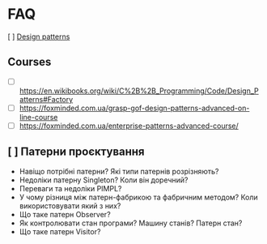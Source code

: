 # FAQ

[ ] [Design patterns](https://en.wikipedia.org/wiki/Data_transfer_object)

## Courses

- [ ] https://en.wikibooks.org/wiki/C%2B%2B_Programming/Code/Design_Patterns#Factory
- [ ] https://foxminded.com.ua/grasp-gof-design-patterns-advanced-on-line-course
- [ ] https://foxminded.com.ua/enterprise-patterns-advanced-course/

## [ ] Патерни проєктування

- Навіщо потрібні патерни? Які типи патернів розрізняють?
- Недоліки патерну Singleton? Коли він доречний?
- Переваги та недоліки PIMPL?
- У чому різниця між патерн-фабрикою та фабричним методом? Коли використовувати який з них?
- Що таке патерн Observer?
- Як контролювати стан програми? Машину станів? Патерн стан?
- Що таке патерн Visitor?

